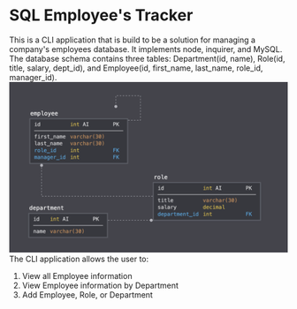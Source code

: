 # SQL Employee's Tracker

This is a CLI application that is build to be a solution for managing a company's employees database. It implements node, inquirer, and MySQL.
The database schema contains three tables: Department(id, name), Role(id, title, salary, dept_id), and Employee(id, first_name, last_name, role_id, manager_id).
<img src="assets/images/schema-1.png">
The CLI application allows the user to:
1) View all Employee information 
2) View Employee information by Department
3) Add Employee, Role, or Department

